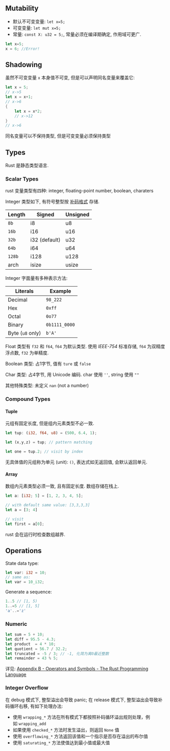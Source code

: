 ## Mutability

- 默认不可变变量: `let x=5;`
- 可变变量: `let mut x=5;`
- 常量: `const X: u32 = 5;`, 常量必须在编译期确定, 作用域可更广.

```rust
let x=5;
x = 6; //Error!
```

## Shadowing

虽然不可变变量 `x` 本身值不可变, 但是可以声明同名变量来覆盖它:

```rust
let x = 5;
// x->5
let x = x+1;
// x->6
{
	let x = x*2;
	// x->12
}
// x->6
```

同名变量可以不保持类型, 但是可变变量必须保持类型

## Types

Rust 是静态类型语言.

### Scalar Types

rust 变量类型有四种: integer, floating-point number, boolean, charaters

Integer 类型如下, 有符号整型按 [补码格式](https://en.wikipedia.org/wiki/Two%27s_complement) 存储.

| Length | Signed | Unsigned |
| ------ | ------ | -------- |
| `8b`   | i8     | u8       |
| `16b`  | i16    | u16      |
| `32b`  | i32 (default)    | u32      |
| `64b`  | i64    | u64      |
| `128b` | i128   | u128     |
| arch   | isize  | usize         |

Integer 字面量有多种表示方法:

| Literals       | Example       |
| -------------- | ------------- |
| Decimal        | `98_222`      |
| Hex            | `0xff`        |
| Octal          | `0o77`        |
| Binary         | `0b1111_0000` |
| Byte (`u8` only) |               `b'A'`|

Float 类型有 `f32` 和 `f64`, `f64` 为默认类型. 使用 *IEEE-754* 标准存储, `f64` 为双精度浮点数, `f32` 为单精度.

Boolean 类型: 占1字节, 值有 `ture` 或 `false`

Char 类型: 占4字节, 用 Unicode 编码. char 使用 `''`, string 使用 `""`

其他特殊类型: 未定义 `nan` (not a number)

### Compound Types

#### Tuple

元组有固定长度, 但是组内元素类型不必一致.

```rust
let tup: (i32, f64, u8) = (500, 6.4, 1);

let (x,y,z) = tup; // pattern matching

let one = tup.2; // visit by index
```

无具体值的元组称为单元 (unit): `()`, 表达式如无返回值, 会默认返回单元.

#### Array

数组内元素类型必须一致, 且有固定长度. 数组存储在栈上.

```rust
let a: [i32; 5] = [1, 2, 3, 4, 5];

// with default same value: [3,3,3,3]
let a = [3; 4]

// visit
let first = a[0];
```

rust 会在运行时检查数组越界.

## Operations

State data type:
```rust
let var: i32 = 10;
// same as:
let var = 10_i32;
```

Generate a sequence:
```rust
1..5 // [1, 5)
1..=5 // [1, 5]
'a'..='z'
```

### Numeric

```rust
let sum = 5 + 10;
let diff = 95.5 - 4.3;
let product  = 4 * 10;
let quotient = 56.7 / 32.2;
let truncated = -5 / 3; // -1, 化简为离0最近整数
let remainder = 43 % 5;
```

详见: [Appendix B - Operators and Symbols - The Rust Programming Language](https://doc.rust-lang.org/stable/book/appendix-02-operators.html)

### Integer Overflow

在 debug 模式下, 整型溢出会导致 panic; 在 release 模式下, 整型溢出会导致补码循环右移, 有如下处理办法:
-  使用 `wrapping_*` 方法在所有模式下都按照补码循环溢出规则处理，例如 `wrapping_add`
-  如果使用 `checked_*` 方法时发生溢出，则返回 `None` 值
-  使用 `overflowing_*` 方法返回该值和一个指示是否存在溢出的布尔值
-  使用 `saturating_*` 方法使值达到最小值或最大值

